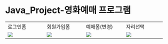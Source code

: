 # Java_Project-영화예매 프로그램

<table>
<tr>
<td>로그인폼</td><td>회원가입폼</td><td>예매폼(변경)</td><td>자리선택</td>
</tr>
<tr>
<td width = "250px">
<img src = "https://github.com/BrokenMental/Java_Project-2nd/blob/master/pics/%EB%A1%9C%EA%B7%B8%EC%9D%B8%ED%8F%BC.PNG?raw=true">
</td>
<td width = "250px">
<img src = "https://github.com/BrokenMental/Java_Project-2nd/blob/master/pics/%ED%9A%8C%EC%9B%90%EA%B0%80%EC%9E%85%ED%8F%BC.PNG?raw=true">
</td>
<td width = "250px">
<img src="https://github.com/BrokenMental/Java_Project-2nd/blob/master/pics/%EC%98%88%EB%A7%A4%ED%8F%BC(%ED%9B%84).PNG?raw=true">
</td>
<td width = "250px"><img src ="https://github.com/BrokenMental/Java_Project-2nd/blob/master/pics/%EC%9E%90%EB%A6%AC%EC%84%A0%ED%83%9D%ED%8F%BC.PNG?raw=true">
</td>
</tr>
</table> 
